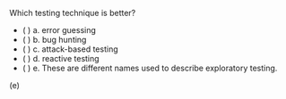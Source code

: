 <panel header=":lock::key: Which testing technique is better?">
<question>

Which testing technique is better?

- ( ) a. error guessing
- ( ) b. bug hunting
- ( ) c. attack-based testing
- ( ) d. reactive testing
- ( ) e. These are different names used to describe exploratory testing.

<div slot="answer">

(e)

</div>
</question>
</panel>
